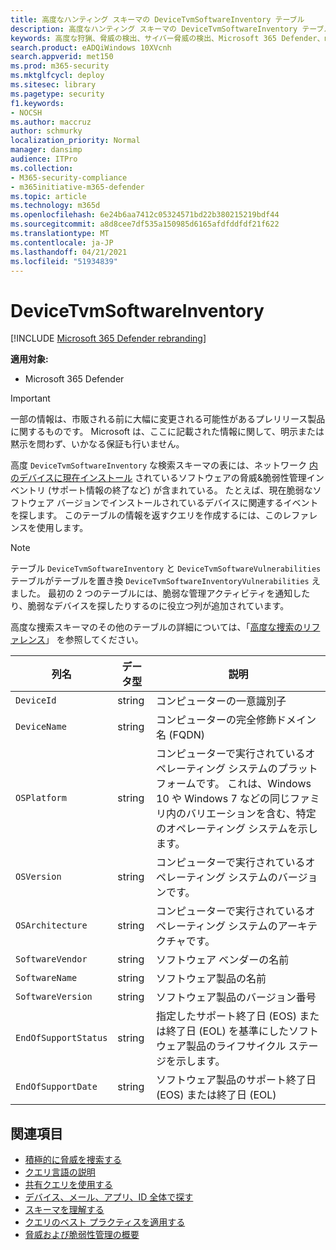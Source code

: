 ```yaml
---
title: 高度なハンティング スキーマの DeviceTvmSoftwareInventory テーブル
description: 高度なハンティング スキーマの DeviceTvmSoftwareInventory テーブルで、デバイス内のソフトウェアのインベントリについて説明します。
keywords: 高度な狩猟、脅威の検出、サイバー脅威の検出、Microsoft 365 Defender、microsoft 365、m365、検索、クエリ、テレメトリ、スキーマ参照、kusto、テーブル、列、データ型、説明、脅威 & 脆弱性管理、TVM、デバイス管理、ソフトウェア、インベントリ、脆弱性、CVE ID、OS DeviceTvmSoftwareInventoryVulnerabilities
search.product: eADQiWindows 10XVcnh
search.appverid: met150
ms.prod: m365-security
ms.mktglfcycl: deploy
ms.sitesec: library
ms.pagetype: security
f1.keywords:
- NOCSH
ms.author: maccruz
author: schmurky
localization_priority: Normal
manager: dansimp
audience: ITPro
ms.collection:
- M365-security-compliance
- m365initiative-m365-defender
ms.topic: article
ms.technology: m365d
ms.openlocfilehash: 6e24b6aa7412c05324571bd22b380215219bdf44
ms.sourcegitcommit: a8d8cee7df535a150985d6165afdfddfdf21f622
ms.translationtype: MT
ms.contentlocale: ja-JP
ms.lasthandoff: 04/21/2021
ms.locfileid: "51934839"
---
```

# <a name="devicetvmsoftwareinventory"></a>DeviceTvmSoftwareInventory

[!INCLUDE [Microsoft 365 Defender rebranding](../includes/microsoft-defender.md)]


**適用対象:**
- Microsoft 365 Defender

>[!IMPORTANT]
> 一部の情報は、市販される前に大幅に変更される可能性があるプレリリース製品に関するものです。 Microsoft は、ここに記載された情報に関して、明示または黙示を問わず、いかなる保証も行いません。


高度 `DeviceTvmSoftwareInventory` な検索スキーマの表には、ネットワーク [内のデバイスに現在インストール](https://docs.microsoft.com/windows/security/threat-protection/microsoft-defender-atp/next-gen-threat-and-vuln-mgt) されているソフトウェアの脅威&脆弱性管理インベントリ (サポート情報の終了など) が含まれている。 たとえば、現在脆弱なソフトウェア バージョンでインストールされているデバイスに関連するイベントを探します。 このテーブルの情報を返すクエリを作成するには、このレファレンスを使用します。

>[!NOTE]
> テーブル `DeviceTvmSoftwareInventory` と `DeviceTvmSoftwareVulnerabilities` テーブルがテーブルを置き換 `DeviceTvmSoftwareInventoryVulnerabilities` えました。 最初の 2 つのテーブルには、脆弱な管理アクティビティを通知したり、脆弱なデバイスを探したりするのに役立つ列が追加されています。

高度な捜索スキーマのその他のテーブルの詳細については、「[高度な捜索のリファレンス](advanced-hunting-schema-tables.md)」 を参照してください。

| 列名 | データ型 | 説明 |
|-------------|-----------|-------------|
| `DeviceId` | string | コンピューターの一意識別子 |
| `DeviceName` | string | コンピューターの完全修飾ドメイン名 (FQDN) |
| `OSPlatform` | string | コンピューターで実行されているオペレーティング システムのプラットフォームです。 これは、Windows 10 や Windows 7 などの同じファミリ内のバリエーションを含む、特定のオペレーティング システムを示します。 |
| `OSVersion` | string | コンピューターで実行されているオペレーティング システムのバージョンです。 |
| `OSArchitecture` | string | コンピューターで実行されているオペレーティング システムのアーキテクチャです。 |
| `SoftwareVendor` | string | ソフトウェア ベンダーの名前 |
| `SoftwareName` | string | ソフトウェア製品の名前 |
| `SoftwareVersion` | string | ソフトウェア製品のバージョン番号 |
| `EndOfSupportStatus` | string | 指定したサポート終了日 (EOS) または終了日 (EOL) を基準にしたソフトウェア製品のライフサイクル ステージを示します。 |
| `EndOfSupportDate` | string | ソフトウェア製品のサポート終了日 (EOS) または終了日 (EOL) |



## <a name="related-topics"></a>関連項目

- [積極的に脅威を捜索する](advanced-hunting-overview.md)
- [クエリ言語の説明](advanced-hunting-query-language.md)
- [共有クエリを使用する](advanced-hunting-shared-queries.md)
- [デバイス、メール、アプリ、ID 全体で探す](advanced-hunting-query-emails-devices.md)
- [スキーマを理解する](advanced-hunting-schema-tables.md)
- [クエリのベスト プラクティスを適用する](advanced-hunting-best-practices.md)
- [脅威および脆弱性管理の概要](https://docs.microsoft.com/windows/security/threat-protection/microsoft-defender-atp/next-gen-threat-and-vuln-mgt)
